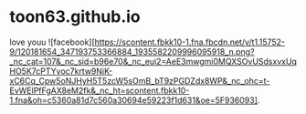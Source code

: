 # toon63.github.io
love youu
![facebook][https://scontent.fbkk10-1.fna.fbcdn.net/v/t1.15752-9/120181654_347193753366884_1935582209996095918_n.png?_nc_cat=107&_nc_sid=b96e70&_nc_eui2=AeE3mwgmi0MQXSOvUSdsxvxUqHO5K7cPTYyoc7krtw9NjK-xC6Cq_Cpw5oNJHyH5T5zcW5sOmB_bT9zPGDZdx8WP&_nc_ohc=t-EvWElPfFgAX8eM2fk&_nc_ht=scontent.fbkk10-1.fna&oh=c5360a81d7c560a30694e59223f1d631&oe=5F936093].
